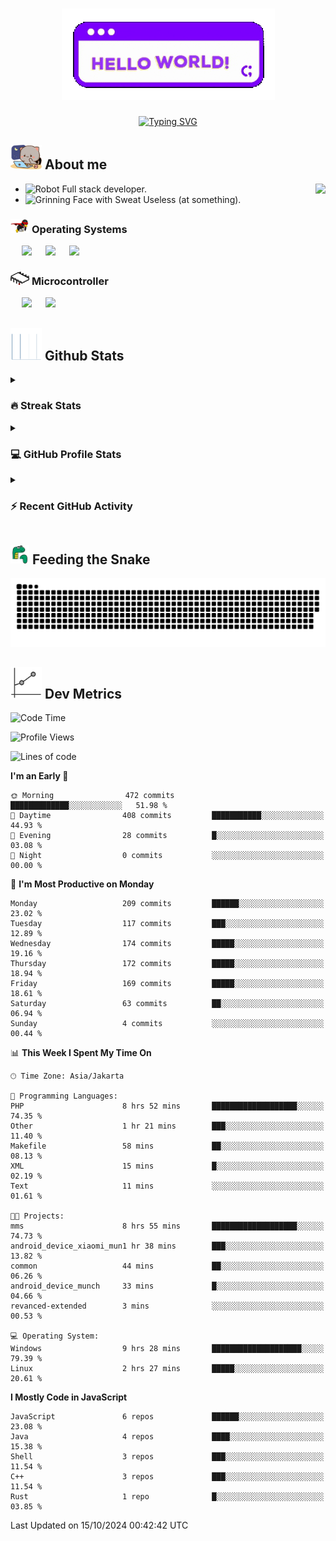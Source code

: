 <h1 align="center"><picture><img src="https://github.com/thunderkex/thunderkex/blob/main/shitspace/hello.gif?raw=true"></picture></h1>
<p align="center">
<a href="https://git.io/typing-svg"><img src="https://readme-typing-svg.herokuapp.com?font=Fira+Code&pause=1000&center=true&vCenter=true&width=435&lines=Ha+ha!+I+am+here!;Told+you+a+storm+was+coming!" alt="Typing SVG" /></a>
</p>

## <picture> <img src = "https://github.com/thunderkex/thunderkex/blob/main/shitspace/goma-cat.gif?raw=true" width = 50px> </picture> About me

<picture> <img align="right" src="https://github.com/thunderkex/thunderkex/blob/main/shitspace/bongo-cat-codes.gif?raw=true"></picture>

- <img src="https://raw.githubusercontent.com/Tarikul-Islam-Anik/Animated-Fluent-Emojis/master/Emojis/Smilies/Robot.png" alt="Robot" width="25" height="25" /> Full stack developer.
- <img src="https://raw.githubusercontent.com/Tarikul-Islam-Anik/Animated-Fluent-Emojis/master/Emojis/Smilies/Grinning%20Face%20with%20Sweat.png" alt="Grinning Face with Sweat" width="25" height="25" /> Useless (at something).

### <picture> <img src = "https://github.com/thunderkex/thunderkex/blob/main/shitspace/os.gif?raw=true" width = 30px> </picture> Operating Systems

<p align="left">
  &emsp;
    <a href="#"><img src="https://img.shields.io/badge/Linux-FCC624?style=plastic&logo=linux&logoColor=black"></a>
  &emsp;
    <a href="#"><img src="https://img.shields.io/badge/Ubuntu-E95420?style=plastic&logo=ubuntu&logoColor=white"></a>
  &emsp;
    <a href="#"><img src="https://img.shields.io/badge/Windows-0078D6?style=plastic&logo=windows&logoColor=white"></a>
</p>

### <picture> <img src = "https://github.com/thunderkex/thunderkex/blob/main/shitspace/mcr.gif?raw=true" width = 30px> </picture> Microcontroller

<p align="left">
  &emsp;
    <a href="#"><img src="https://img.shields.io/badge/Raspberry%20pi-272e29?style=plastic&logo=raspberrypi&logoColor=pink"></a>
  &emsp;
    <a href="#"><img src="https://img.shields.io/badge/Arduino-364746?style=plastic&logo=Arduino&logoColor=00979D"></a>
</p>
 
## <picture> <img src = "https://github.com/thunderkex/thunderkex/blob/main/shitspace/graph.gif?raw=true" width = 50px>  </picture> Github Stats

<details><summary><h3> 🔥 Streak Stats</h3></summary>

----

<p align="center"><img src="https://streak-stats.demolab.com?user=thunderkex&theme=tokyonight-duo&border_radius=20" alt="thunderkex" /></p>

</details>
  
<details><summary><h3>💻 GitHub Profile Stats</h3></summary>

---

<p align="center">
    <a href="https://github.com/anuraghazra/github-readme-stats">
	    <img alt="thunderkex's Github Stats" src="https://github-readme-stats.vercel.app/api?username=thunderkex&show_icons=true&include_all_commits=true&count_private=true&locale=en&theme=tokyonight&layout=compact" height="230px"/></a>
	  <img src="https://github-readme-stats.vercel.app/api/top-langs?username=thunderkex&langs_count=10&show_icons=true&locale=en&include_all_commits=true&count_private=true&theme=tokyonight" alt="thunderkex" height="230px"/>
<br/>

<b>Note:</b> Top languages is only a metric of the languages my public code consists of and doesn't reflect experience or skill level.

  </p>
</details>

<details><summary><h3>⚡ Recent GitHub Activity</h3></summary>

---

<a href="https://github.com/thunderkex"><img alt="thunderkex's Activity Graph" src="https://github-readme-activity-graph.vercel.app/graph?username=thunderkex&custom_title=thunderkex's%20Contribution%20Graph&theme=react-dark" /></a>

</details>
	
## <picture> <img src = "./shitspace/snake.gif?raw=true" width = 30px> </picture> Feeding the Snake
	
<p align = "center">
	<img src = "https://raw.githubusercontent.com/thunderkex/thunderkex/output/grid-snake-ov.svg"/>
</p>

## <picture> <img src = "https://github.com/thunderkex/thunderkex/blob/main/shitspace/metrics.gif?raw=true" width = 50px> </picture> Dev Metrics

<!--START_SECTION:waka-->
![Code Time](http://img.shields.io/badge/Code%20Time-751%20hrs%2019%20mins-blue)

![Profile Views](http://img.shields.io/badge/Profile%20Views-11-blue)

![Lines of code](https://img.shields.io/badge/From%20Hello%20World%20I%27ve%20Written-3.3%20million%20lines%20of%20code-blue)

**I'm an Early 🐤** 

```text
🌞 Morning                472 commits         █████████████░░░░░░░░░░░░   51.98 % 
🌆 Daytime                408 commits         ███████████░░░░░░░░░░░░░░   44.93 % 
🌃 Evening                28 commits          █░░░░░░░░░░░░░░░░░░░░░░░░   03.08 % 
🌙 Night                  0 commits           ░░░░░░░░░░░░░░░░░░░░░░░░░   00.00 % 
```
📅 **I'm Most Productive on Monday** 

```text
Monday                   209 commits         ██████░░░░░░░░░░░░░░░░░░░   23.02 % 
Tuesday                  117 commits         ███░░░░░░░░░░░░░░░░░░░░░░   12.89 % 
Wednesday                174 commits         █████░░░░░░░░░░░░░░░░░░░░   19.16 % 
Thursday                 172 commits         █████░░░░░░░░░░░░░░░░░░░░   18.94 % 
Friday                   169 commits         █████░░░░░░░░░░░░░░░░░░░░   18.61 % 
Saturday                 63 commits          ██░░░░░░░░░░░░░░░░░░░░░░░   06.94 % 
Sunday                   4 commits           ░░░░░░░░░░░░░░░░░░░░░░░░░   00.44 % 
```


📊 **This Week I Spent My Time On** 

```text
🕑︎ Time Zone: Asia/Jakarta

💬 Programming Languages: 
PHP                      8 hrs 52 mins       ███████████████████░░░░░░   74.35 % 
Other                    1 hr 21 mins        ███░░░░░░░░░░░░░░░░░░░░░░   11.40 % 
Makefile                 58 mins             ██░░░░░░░░░░░░░░░░░░░░░░░   08.13 % 
XML                      15 mins             █░░░░░░░░░░░░░░░░░░░░░░░░   02.19 % 
Text                     11 mins             ░░░░░░░░░░░░░░░░░░░░░░░░░   01.61 % 

🐱‍💻 Projects: 
mms                      8 hrs 55 mins       ███████████████████░░░░░░   74.73 % 
android_device_xiaomi_mun1 hr 38 mins        ███░░░░░░░░░░░░░░░░░░░░░░   13.82 % 
common                   44 mins             ██░░░░░░░░░░░░░░░░░░░░░░░   06.26 % 
android_device_munch     33 mins             █░░░░░░░░░░░░░░░░░░░░░░░░   04.66 % 
revanced-extended        3 mins              ░░░░░░░░░░░░░░░░░░░░░░░░░   00.53 % 

💻 Operating System: 
Windows                  9 hrs 28 mins       ████████████████████░░░░░   79.39 % 
Linux                    2 hrs 27 mins       █████░░░░░░░░░░░░░░░░░░░░   20.61 % 
```

**I Mostly Code in JavaScript** 

```text
JavaScript               6 repos             ██████░░░░░░░░░░░░░░░░░░░   23.08 % 
Java                     4 repos             ████░░░░░░░░░░░░░░░░░░░░░   15.38 % 
Shell                    3 repos             ███░░░░░░░░░░░░░░░░░░░░░░   11.54 % 
C++                      3 repos             ███░░░░░░░░░░░░░░░░░░░░░░   11.54 % 
Rust                     1 repo              █░░░░░░░░░░░░░░░░░░░░░░░░   03.85 % 
```




 Last Updated on 15/10/2024 00:42:42 UTC
<!--END_SECTION:waka-->
